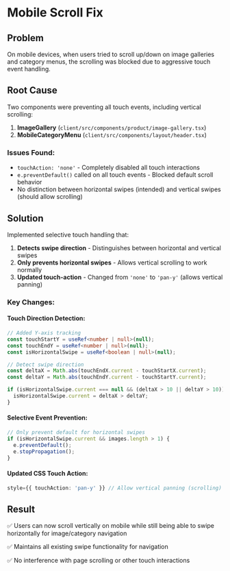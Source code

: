 # Mobile Scroll Fix

## Problem
On mobile devices, when users tried to scroll up/down on image galleries and category menus, the scrolling was blocked due to aggressive touch event handling.

## Root Cause
Two components were preventing all touch events, including vertical scrolling:

1. **ImageGallery** (`client/src/components/product/image-gallery.tsx`)
2. **MobileCategoryMenu** (`client/src/components/layout/header.tsx`)

### Issues Found:
- `touchAction: 'none'` - Completely disabled all touch interactions
- `e.preventDefault()` called on all touch events - Blocked default scroll behavior
- No distinction between horizontal swipes (intended) and vertical swipes (should allow scrolling)

## Solution
Implemented selective touch handling that:

1. **Detects swipe direction** - Distinguishes between horizontal and vertical swipes
2. **Only prevents horizontal swipes** - Allows vertical scrolling to work normally  
3. **Updated touch-action** - Changed from `'none'` to `'pan-y'` (allows vertical panning)

### Key Changes:

#### Touch Direction Detection:
```typescript
// Added Y-axis tracking
const touchStartY = useRef<number | null>(null);
const touchEndY = useRef<number | null>(null);
const isHorizontalSwipe = useRef<boolean | null>(null);

// Detect swipe direction
const deltaX = Math.abs(touchEndX.current - touchStartX.current);
const deltaY = Math.abs(touchEndY.current - touchStartY.current);

if (isHorizontalSwipe.current === null && (deltaX > 10 || deltaY > 10)) {
  isHorizontalSwipe.current = deltaX > deltaY;
}
```

#### Selective Event Prevention:
```typescript
// Only prevent default for horizontal swipes
if (isHorizontalSwipe.current && images.length > 1) {
  e.preventDefault();
  e.stopPropagation();
}
```

#### Updated CSS Touch Action:
```typescript
style={{ touchAction: 'pan-y' }} // Allow vertical panning (scrolling)
```

## Result
✅ Users can now scroll vertically on mobile while still being able to swipe horizontally for image/category navigation

✅ Maintains all existing swipe functionality for navigation

✅ No interference with page scrolling or other touch interactions
